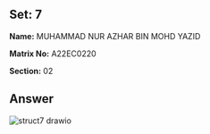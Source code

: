 ## Set: 7

**Name:** MUHAMMAD NUR AZHAR BIN MOHD YAZID

**Matrix No:** A22EC0220

**Section:** 02

## Answer
![struct7 drawio](https://github.com/drshahizan/software-engineering/assets/128146716/8a5aac2e-6da2-4b42-98e2-583954b2a0f3)
